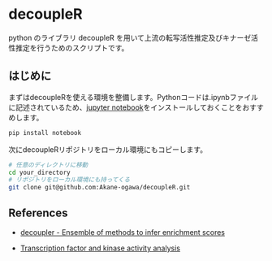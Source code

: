 # decoupleR
python のライブラリ decoupleR を用いて上流の転写活性推定及びキナーゼ活性推定を行うためのスクリプトです。

## はじめに
まずはdecoupleRを使える環境を整備します。Pythonコードは.ipynbファイルに記述されているため、[jupyter notebook](https://jupyter.org/install)をインストールしておくことをおすすめします。
```bash
pip install notebook
```

次にdecoupleRリポジトリをローカル環境にもコピーします。
```bash
# 任意のディレクトリに移動
cd your_directory
# リポジトリをローカル環境にも持ってくる
git clone git@github.com:Akane-ogawa/decoupleR.git
```

## References
 - [decoupler - Ensemble of methods to infer enrichment scores](https://decoupler.readthedocs.io/en/latest/)

 - [Transcription factor and kinase activity analysis](https://saezlab.github.io/kinase_tf_mini_tuto/)
